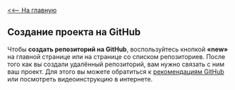 [<<-- На главную](readme.md)

## Создание проекта на GitHub

Чтобы **создать репозиторий на GitHub**, воспользуйтесь кнопкой **«new»** на главной странице или на странице со списком репозиториев.
После того как вы создали удалённый репозиторий, вам нужно связать с ним ваш проект. Для этого вы можете обратиться к [рекомендациям GitHub](https://github.com/) или посмотреть видеоинструкцию в интернете.